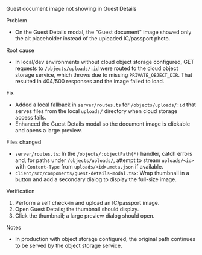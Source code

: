 Guest document image not showing in Guest Details

Problem
- On the Guest Details modal, the "Guest document" image showed only the alt placeholder instead of the uploaded IC/passport photo.

Root cause
- In local/dev environments without cloud object storage configured, GET requests to `/objects/uploads/:id` were routed to the cloud object storage service, which throws due to missing `PRIVATE_OBJECT_DIR`. That resulted in 404/500 responses and the image failed to load.

Fix
- Added a local fallback in `server/routes.ts` for `/objects/uploads/:id` that serves files from the local `uploads/` directory when cloud storage access fails.
- Enhanced the Guest Details modal so the document image is clickable and opens a large preview.

Files changed
- `server/routes.ts`: In the `/objects/:objectPath(*)` handler, catch errors and, for paths under `/objects/uploads/`, attempt to stream `uploads/<id>` with `Content-Type` from `uploads/<id>.meta.json` if available.
- `client/src/components/guest-details-modal.tsx`: Wrap thumbnail in a button and add a secondary dialog to display the full-size image.

Verification
1) Perform a self check-in and upload an IC/passport image.
2) Open Guest Details; the thumbnail should display.
3) Click the thumbnail; a large preview dialog should open.

Notes
- In production with object storage configured, the original path continues to be served by the object storage service.

